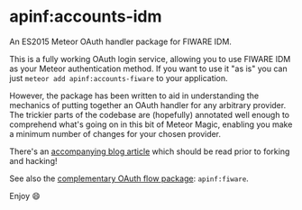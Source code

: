 # apinf:accounts-idm

An ES2015 Meteor OAuth handler package for FIWARE IDM.

This is a fully working OAuth login service, allowing you to use FIWARE IDM as your Meteor authentication method. If you want to use it "as is" you can just `meteor add apinf:accounts-fiware` to your application.

However, the package has been written to aid in understanding the mechanics of putting together an OAuth handler for any arbitrary provider. The trickier parts of the codebase are (hopefully) annotated well enough to comprehend what's going on in this bit of Meteor Magic, enabling you make a minimum number of changes for your chosen provider.

There's an [accompanying blog article](http://robfallows.github.io/2015/12/17/writing-an-oauth-2-handler.html) which should be read prior to forking and hacking!

See also the [complementary OAuth flow package](https://github.com/apinf/apinf-fiware): `apinf:fiware`.

Enjoy :smile:
